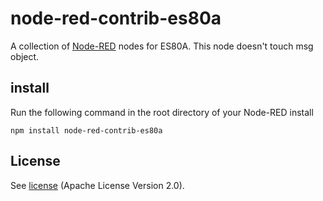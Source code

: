 # node-red-contrib-es80a
A collection of [Node-RED](https://nodered.org) nodes for ES80A.
This node doesn't touch msg object.

## install
Run the following command in the root directory of your Node-RED install

```
npm install node-red-contrib-es80a
```

## License
See [license](https://github.com/k-harada413/node-red-contrib-nfcpy-id/blob/master/LICENSE) (Apache License Version 2.0).